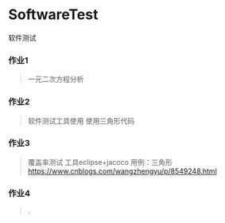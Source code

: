 # SoftwareTest
软件测试
### 作业1
> 一元二次方程分析
### 作业2
> 软件测试工具使用
> 使用三角形代码
### 作业3
> 覆盖率测试
> 工具eclipse+jacoco
> 用例：三角形
> https://www.cnblogs.com/wangzhengyu/p/8549248.html
### 作业4
> .

